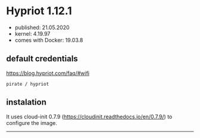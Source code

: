 # Hypriot 1.12.1

- published: 21.05.2020
- kernel: 4.19.97
- comes with Docker: 19.03.8

## default credentials

https://blog.hypriot.com/faq/#wifi

`pirate / hypriot`

## instalation

It uses cloud-init 0.7.9 (https://cloudinit.readthedocs.io/en/0.7.9/) to configure the image.

---
